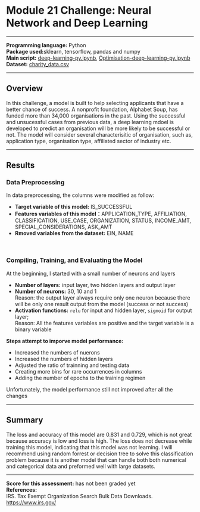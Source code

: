 # Module 21 Challenge: Neural Network and Deep Learning
---

<b>Programming language:</b> Python <br />
<b>Package used:</b>sklearn, tensorflow, pandas and numpy <br />
<b>Main script:</b> [deep-learning-py.ipynb](https://github.com/wingylui/deep-learning-challenge/blob/main/deep-learning-py.ipynb), [Optimisation-deep-learning-py.ipynb](https://github.com/wingylui/deep-learning-challenge/blob/main/Optimisation-deep-learning-py.ipynb)<br />
<b>Dataset:</b> [charity_data.csv](https://static.bc-edx.com/data/dla-1-2/m21/lms/starter/charity_data.csv)

---
## Overview

In this challenge, a model is built to help selecting applicants that have a better chance of success. A nonprofit foundation, Alphabet Soup, has funded more than 34,000 organisations in the past. Using the successful and unsucessful cases from previous data, a deep learning mdoel is developed to predict an organisation will be more likely to be successful or not. The model will consider several characterisitic of organisation, such as, application type, organisation type, affiliated sector of industry etc.

---
## Results

### Data Preprocessing

In data preprocessing, the columns were modified as follow:
* <b>Target variable of this model:</b> IS_SUCCESSFUL </br>
* <b>Features variables of this model：</b>APPLICATION_TYPE, AFFILIATION, CLASSIFICATION, USE_CASE, ORGANIZATION, STATUS, INCOME_AMT, SPECIAL_CONSIDERATIONS, ASK_AMT </br>
* <b>Rmoved variables from the dataset:</b> EIN, NAME </br>
</br>

### Compiling, Training, and Evaluating the Model

At the beginning, I started with a small number of neurons and layers
* <b>Number of layers:</b> input layer, two hidden layers and output layer
* <b>Number of neurons:</b> 30, 10 and 1</br>
Reason: the output layer always require only one neuron because there will be only one result output from the model (success or not success)
* <b>Activation functions:</b> ```relu``` for input and hidden layer, ```sigmoid``` for output layer; </br>
Reason: All the features variables are positive and the target variable is a binary variable


<b>Steps attempt to imporve model performance: </b>
* Increased the numbers of nuerons
* Increased the numbers of hidden layers
* Adjusted the ratio of trainning and testing data
* Creating more bins for rare occurrences in columns
* Adding the number of epochs to the training regimen

Unfortunately, the model performance still not improved after all the changes 

---

## Summary

The loss and accuracy of this model are 0.831 and 0.729, which is not great because accuracy is low and loss is high. The loss does not decrease while training this model, indicating that this model was not learning. I will recommend using random forrest or decision tree to solve this classification problem because it is another model that can handle both both numerical and categorical data and preformed well with large datasets.


---
<b>Score for this assessment:</b> has not been graded yet <br />
<b>References:</b><br />
IRS. Tax Exempt Organization Search Bulk Data Downloads. https://www.irs.gov/


